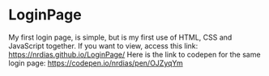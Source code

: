# LoginPage
My first login page, is simple, but is my first use of HTML, CSS and JavaScript together.
If you want to view, access this link: https://nrdias.github.io/LoginPage/
Here is the link to codepen for the same login page: https://codepen.io/nrdias/pen/OJZyqYm
